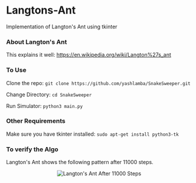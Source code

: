 # Langtons-Ant
Implementation of Langton's Ant using tkinter

### About Langton's Ant

This explains it well: https://en.wikipedia.org/wiki/Langton%27s_ant

### To Use

Clone the repo: `git clone https://github.com/yashlamba/SnakeSweeper.git`

Change Directory: `cd SnakeSweeper`

Run Simulator: `python3 main.py`

### Other Requirements

Make sure you have tkinter installed: `sudo apt-get install python3-tk`

### To verify the Algo 

Langton's Ant shows the following pattern after 11000 steps.

<p align="center">
  
<img src="https://upload.wikimedia.org/wikipedia/commons/d/d3/LangtonsAnt.png" alt="Langton's Ant After 11000 Steps">

</p>
